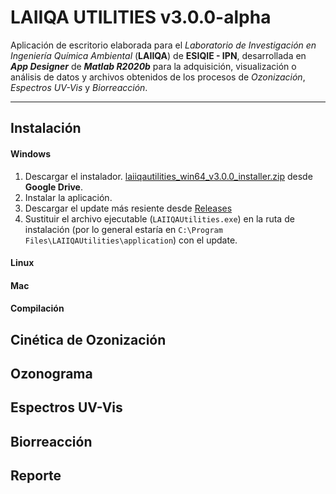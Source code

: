 # LAIIQA UTILITIES v3.0.0-alpha

Aplicación de escritorio elaborada para el _Laboratorio de Investigación en Ingeniería Química Ambiental_ (**LAIIQA**) de **ESIQIE - IPN**, desarrollada en **_App Designer_** de **_Matlab R2020b_** para la adquisición, visualización o análisis de datos y archivos obtenidos de los procesos de _Ozonización_, _Espectros UV-Vis_ y _Biorreacción_.

----------------
## Instalación
#### Windows
1. Descargar el instalador. [laiiqautilities_win64_v3.0.0_installer.zip](https://drive.google.com/file/d/1RkkcugT5-U5IgeWJEBD0l3kfMum_g53w/view?usp=sharing) desde **Google Drive**.
2. Instalar la aplicación.
3. Descargar el update más resiente desde [Releases](https://github.com/TheBiotechScientist/LAIIQAUtilities/releases)
4. Sustituir el archivo ejecutable (``LAIIQAUtilities.exe``) en la ruta de instalación (por lo general estaría en   ``C:\Program Files\LAIIQAUtilities\application``) con el update.

#### Linux
#### Mac

#### Compilación

## Cinética de Ozonización
## Ozonograma
## Espectros UV-Vis
## Biorreacción
## Reporte
